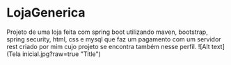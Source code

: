 # LojaGenerica
Projeto de uma loja feita com spring boot utilizando maven, bootstrap, spring security, html, css e mysql que faz um pagamento com um servidor rest criado por mim cujo projeto se encontra também nesse perfil.
![Alt text](Tela inicial.jpg?raw=true "Title")
